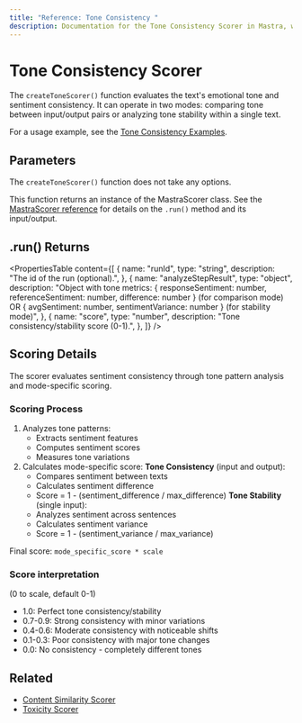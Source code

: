 ```yaml
---
title: "Reference: Tone Consistency "
description: Documentation for the Tone Consistency Scorer in Mastra, which evaluates emotional tone and sentiment consistency in text.
---
```


# Tone Consistency Scorer

The `createToneScorer()` function evaluates the text's emotional tone and sentiment consistency. It can operate in two modes: comparing tone between input/output pairs or analyzing tone stability within a single text.

For a usage example, see the [Tone Consistency Examples](/examples/scorers/tone-consistency).

## Parameters

The `createToneScorer()` function does not take any options.

This function returns an instance of the MastraScorer class. See the [MastraScorer reference](./mastra-scorer) for details on the `.run()` method and its input/output.

## .run() Returns

<PropertiesTable
  content={[
    {
      name: "runId",
      type: "string",
      description: "The id of the run (optional).",
    },
    {
      name: "analyzeStepResult",
      type: "object",
      description: "Object with tone metrics: { responseSentiment: number, referenceSentiment: number, difference: number } (for comparison mode) OR { avgSentiment: number, sentimentVariance: number } (for stability mode)",
    },
    {
      name: "score",
      type: "number",
      description: "Tone consistency/stability score (0-1).",
    },
  ]}
/>

## Scoring Details

The scorer evaluates sentiment consistency through tone pattern analysis and mode-specific scoring.

### Scoring Process

1. Analyzes tone patterns:
   - Extracts sentiment features
   - Computes sentiment scores
   - Measures tone variations
2. Calculates mode-specific score:
   **Tone Consistency** (input and output):
   - Compares sentiment between texts
   - Calculates sentiment difference
   - Score = 1 - (sentiment_difference / max_difference)
   **Tone Stability** (single input):
   - Analyzes sentiment across sentences
   - Calculates sentiment variance
   - Score = 1 - (sentiment_variance / max_variance)

Final score: `mode_specific_score * scale`

### Score interpretation

(0 to scale, default 0-1)

- 1.0: Perfect tone consistency/stability
- 0.7-0.9: Strong consistency with minor variations
- 0.4-0.6: Moderate consistency with noticeable shifts
- 0.1-0.3: Poor consistency with major tone changes
- 0.0: No consistency - completely different tones

## Related

- [Content Similarity Scorer](./content-similarity)
- [Toxicity Scorer](./toxicity)
